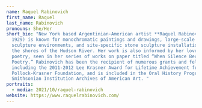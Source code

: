```yaml
---
name: Raquel Rabinovich
first_name: Raquel
last_name: Rabinovich
pronouns: She/Her
short_bio: "New York based Argentinian-American artist **Raquel Rabinovich** (b.
  1929) is known for monochromatic paintings and drawings, large-scale glass
  sculpture environments, and site-specific stone sculpture installations along
  the shores of the Hudson River. Her work is also informed by her love of
  poetry, seen in her series of works on paper titled “When Silence Becomes
  Poetry.” Rabinovich has been the recipient of numerous grants and fellowships,
  including the 2011-2012 Lee Krasner Award for Lifetime Achievement from The
  Pollock-Krasner Foundation, and is included in the Oral History Program of the
  Smithsonian Institution Archives of American Art. "
portraits:
  - media: 2021/10/raquel-rabinovich
website: https://www.raquelrabinovich.com/
---
```

